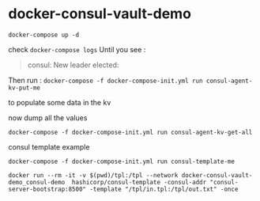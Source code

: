 # docker-consul-vault-demo

`docker-compose up -d`

check `docker-compose logs`
Until you see :
> consul: New leader elected:

Then run :
`docker-compose -f docker-compose-init.yml run consul-agent-kv-put-me`

to populate some data in the kv

now dump all the values

`docker-compose -f docker-compose-init.yml run consul-agent-kv-get-all`


consul template example

`docker-compose -f docker-compose-init.yml run consul-template-me`

`docker run --rm -it -v $(pwd)/tpl:/tpl --network docker-consul-vault-demo_consul-demo  hashicorp/consul-template -consul-addr "consul-server-bootstrap:8500" -template "/tpl/in.tpl:/tpl/out.txt" -once`
